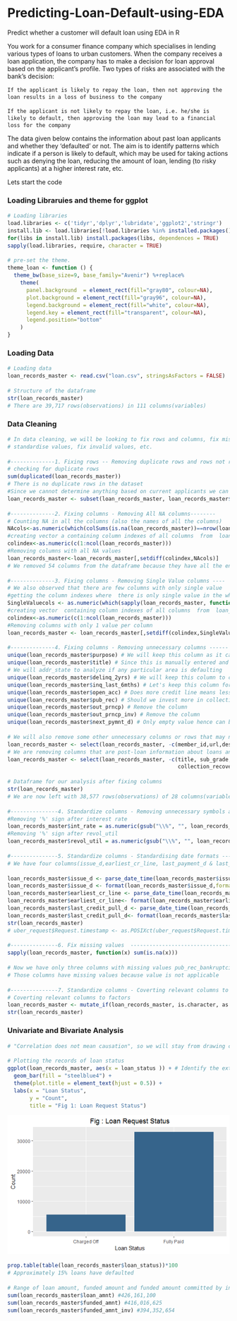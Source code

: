 # Predicting-Loan-Default-using-EDA
Predict whether a customer will default loan using EDA in R

You work for a consumer finance company which specialises in lending various types of loans to urban customers. When the company receives a loan application, the company has to make a decision for loan approval based on the applicant’s profile. Two types of risks are associated with the bank’s decision:

    If the applicant is likely to repay the loan, then not approving the loan results in a loss of business to the company

    If the applicant is not likely to repay the loan, i.e. he/she is likely to default, then approving the loan may lead to a financial loss for the company

 

The data given below contains the information about past loan applicants and whether they ‘defaulted’ or not. The aim is to identify patterns which indicate if a person is likely to default, which may be used for taking actions such as denying the loan, reducing the amount of loan, lending (to risky applicants) at a higher interest rate, etc.

Lets start the code

### Loading Libraruies and theme for ggplot
```R
# Loading libraries
load.libraries <- c('tidyr','dplyr','lubridate','ggplot2','stringr')
install.lib <- load.libraries[!load.libraries %in% installed.packages()]
for(libs in install.lib) install.packages(libs, dependences = TRUE)
sapply(load.libraries, require, character = TRUE)

# pre-set the theme.
theme_loan <- function () { 
  theme_bw(base_size=9, base_family="Avenir") %+replace% 
    theme(
      panel.background  = element_rect(fill="gray80", colour=NA),
      plot.background = element_rect(fill="gray96", colour=NA), 
      legend.background = element_rect(fill="white", colour=NA),
      legend.key = element_rect(fill="transparent", colour=NA),
      legend.position="bottom"
    )
}   
```
### Loading Data
```R
# Loading data
loan_records_master <- read.csv("loan.csv", stringsAsFactors = FALSE)

# Structure of the dataframe
str(loan_records_master)
# There are 39,717 rows(observations) in 111 columns(variables)
```
### Data Cleaning
```R
# In data cleaning, we will be looking to fix rows and columns, fix missing values, 
# standardise values, fix invalid values, etc. 

#--------------1. Fixing rows -- Removing duplicate rows and rows not required -------- 
# checking for duplicate rows
sum(duplicated(loan_records_master))
# There is no duplicate rows in the dataset
#Since we cannot determine anything based on current applicants we can filter them out
loan_records_master <- subset(loan_records_master, loan_records_master$loan_status %in% c("Charged Off", "Fully Paid"))

#--------------2. Fixing columns - Removing All NA columns--------
# Counting NA in all the columns (also the names of all the columns)
NAcols<-as.numeric(which(colSums(is.na(loan_records_master))==nrow(loan_records_master)))
#creating vector a containing column indexes of all columns  from  loan_records_master
colindex<-as.numeric(c(1:ncol(loan_records_master)))
#Removing columns with all NA values
loan_records_master<-loan_records_master[,setdiff(colindex,NAcols)]
# We removed 54 columns from the dataframe because they have all the entries as NA

#--------------3. Fixing columns - Removing Single Value columns ----
# We also observed that there are few columns with only single value
#getting the column indexes where  there is only single value in the whole column
SingleValuecols <- as.numeric(which(sapply(loan_records_master, function(x) length(unique(x)))==1))
#creating vector  containing column indexes of all columns  from  loan_records_master-redefined after removing NA values previously
colindex<-as.numeric(c(1:ncol(loan_records_master)))
#Removing columns with only 1 value per column 
loan_records_master <- loan_records_master[,setdiff(colindex,SingleValuecols)]

#--------------4. Fixing columns - Removing unnecessary columns ------
unique(loan_records_master$purpose) # We will keep this column as it can provide information on what type of loans default
unique(loan_records_master$title) # Since this is manually entered and may not be categorized
# We will addr_state to analyze if any particular area is defaulting
unique(loan_records_master$delinq_2yrs) # We will keep this column to check if this can provide some informaiton on which borrower is going to default
unique(loan_records_master$inq_last_6mths) # Let's keep this column for now
unique(loan_records_master$open_acc) # Does more credit line means less default, we will check that
unique(loan_records_master$pub_rec) # Should we invest more in collection public records
unique(loan_records_master$out_prncp) # Remove the column
unique(loan_records_master$out_prncp_inv) # Remove the column
unique(loan_records_master$next_pymnt_d) # Only empty value hence can be removed

# We will also remove some other unnecessary columns or rows that may not add value to analysis
loan_records_master <- select(loan_records_master, -c(member_id,url,desc,emp_title,mths_since_last_record,mths_since_last_delinq))
# We are removing columns that are post-loan information about loans and will not add value to our analysis
loan_records_master <- select(loan_records_master, -c(title, sub_grade,total_pymnt,total_pymnt_inv,total_rec_prncp, total_rec_int, total_rec_late_fee, recoveries, 
                                                      collection_recovery_fee, last_pymnt_amnt, collections_12_mths_ex_med,chargeoff_within_12_mths, zip_code,last_pymnt_d))

# Dataframe for our analysis after fixing columns
str(loan_records_master)
# We are now left with 38,577 rows(observations) of 28 columns(variables or features)

#---------------4. Standardize columns - Removing unnecessary symbols and texts after numbers ------------------
#Removing '%' sign after interest rate
loan_records_master$int_rate = as.numeric(gsub("\\%", "", loan_records_master$int_rate))
#Removing '%' sign after revol_util
loan_records_master$revol_util = as.numeric(gsub("\\%", "", loan_records_master$revol_util))

#---------------5. Standardize columns - Standardising date formats ---------------------------------------------
# We have four columns(issue_d,earliest_cr_line, last_payment_d & last_credit_pull_d)with dates. We will convert them to date format                              

loan_records_master$issue_d <- parse_date_time(loan_records_master$issue_d , orders = 'b-y')
loan_records_master$issue_d <- format(loan_records_master$issue_d,format = "%B-%Y")
loan_records_master$earliest_cr_line <- parse_date_time(loan_records_master$earliest_cr_line , orders = 'b-y')
loan_records_master$earliest_cr_line<- format(loan_records_master$earliest_cr_line,"%b-%Y")
loan_records_master$last_credit_pull_d <- parse_date_time(loan_records_master$last_credit_pull_d , orders = 'b-y')
loan_records_master$last_credit_pull_d<- format(loan_records_master$last_credit_pull_d,"%b-%Y")
str(loan_records_master)
# uber_request$Request.timestamp <- as.POSIXct(uber_request$Request.timestamp, format = "%d-%m-%Y %H:%M")

#---------------6. Fix missing values  ------------------------------------------
sapply(loan_records_master, function(x) sum(is.na(x)))

# Now we have only three columns with missing values pub_rec_bankruptcies,tax_liens, revol_util
# Those columns have missing values because value is not applicable 

#---------------7. Standardize columns - Coverting relevant columns to factors ---
# Coverting relevant columns to factors
loan_records_master <- mutate_if(loan_records_master, is.character, as.factor)
str(loan_records_master)
```

### Univariate and Bivariate Analysis
```R
# "Correlation does not mean causation", so we will stay from drawing conclusions. 

# Plotting the records of loan status
ggplot(loan_records_master, aes(x = loan_status )) + # Identify the extent of default
  geom_bar(fill = "steelblue4") +
  theme(plot.title = element_text(hjust = 0.5)) +
  labs(x = "Loan Status",
       y = "Count",
       title = "Fig 1: Loan Request Status")
```
![alt text](https://github.com/yatinkode/Predicting-Loan-Default-using-EDA/blob/main/images/1.png)
```R
prop.table(table(loan_records_master$loan_status))*100
# Approximately 15% loans have defaulted 

# Range of loan amount, funded amount and funded amount committed by investors
sum(loan_records_master$loan_amnt) #426,161,100
sum(loan_records_master$funded_amnt) #416,016,625
sum(loan_records_master$funded_amnt_inv) #394,352,654
```

